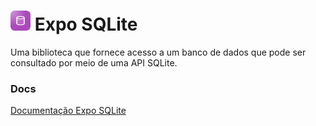 # <img src='.github/db.png' width='32'> Expo SQLite

Uma biblioteca que fornece acesso a um banco de dados que pode ser consultado por meio de uma API SQLite.

### Docs
<a href='https://docs.expo.dev/versions/latest/sdk/sqlite/'>Documentação Expo SQLite</a>
